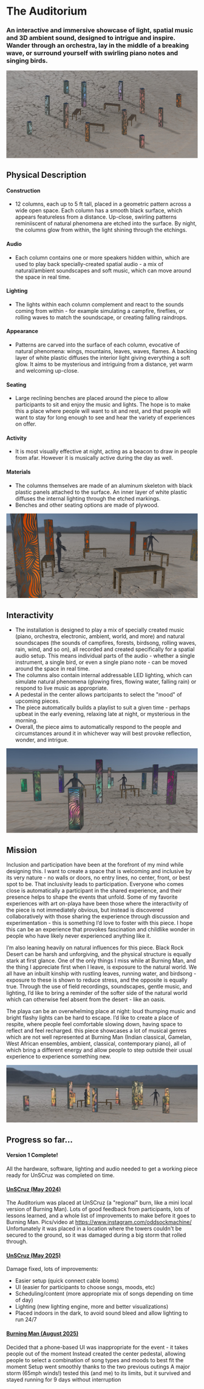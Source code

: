 # The Auditorium

### An interactive and immersive showcase of light, spatial music and 3D ambient sound, designed to intrigue and inspire. Wander through an orchestra, lay in the middle of a breaking wave, or surround yourself with swirling piano notes and singing birds.

![Overview pic](imgs/img1.jpg)

## Physical Description

#### Construction
- 12 columns, each up to 5 ft tall, placed in a geometric pattern across a wide open space. Each column has a smooth black surface, which appears featureless from a distance. Up-close, swirling patterns reminiiscent of natural phenomena are etched into the surface. By night, the columns glow from within, the light shining through the etchings.

#### Audio
- Each column contains one or more speakers hidden within, which are used to play back specially-created spatial audio - a mix of natural/ambient soundscapes and soft music, which can move around the space in real time.

#### Lighting
- The lights within each column complement and react to the sounds coming from within - for example simulating a campfire, fireflies, or rolling waves to match the soundscape, or creating falling raindrops.

#### Appearance
- Patterns are carved into the surface of each column, evocative of natural phenomena: wings, mountains, leaves, waves, flames. A backing layer of white plastic diffuses the interior light giving everything a soft glow. It aims to be mysterious and intriguing from a distance, yet warm and welcoming up-close.

#### Seating
- Large reclining benches are placed around the piece to allow participants to sit and enjoy the music and lights. The hope is to make this a place where people will want to sit and rest, and that people will want to stay for long enough to see and hear the variety of experiences on offer.

#### Activity
- It is most visually effective at night, acting as a beacon to draw in people from afar. However it is musically active during the day as well.

#### Materials
- The columns themselves are made of an aluminum skeleton with black plastic panels attached to the surface. An inner layer of white plastic diffuses the internal lighting through the etched markings.
- Benches and other seating options are made of plywood.

![Overview pic](imgs/closeup.jpg)

## Interactivity

- The installation is designed to play a mix of specially created music (piano, orchestra, electronic, ambient, world, and more) and natural soundscapes (the sounds of campfires, forests, birdsong, rolling waves, rain, wind, and so on), all recorded and created specifically for a spatial audio setup. This means individual parts of the audio - whether a single instrument, a single bird, or even a single piano note - can be moved around the space in real time.
- The columns also contain internal addressable LED lighting, which can simulate natural phenomena (glowing fires, flowing water, falling rain) or respond to live music as appropriate.
- A pedestal in the center allows partcipants to select the "mood" of upcoming pieces.
- The piece automatically builds a playlist to suit a given time - perhaps upbeat in the early evening, relaxing late at night, or mysterious in the morning.
- Overall, the piece aims to automatically respond to the people and circumstances around it in whichever way will best provoke reflection, wonder, and intrigue.

![Overview pic](imgs/mid.jpg)

## Mission
Inclusion and participation have been at the forefront of my mind while designing this. I want to create a space that is welcoming and inclusive by its very nature - no walls or doors, no entry lines, no center, front, or best spot to be. That inclusivity leads to participation. Everyone who comes close is automatically a participant in the shared experience, and their presence helps to shape the events that unfold.
Some of my favorite experiences with art on-playa have been those where the interactivity of the piece is not immediately obvious, but instead is discovered collaboratively with those sharing the experience through discussion and experimentation - this is something I’d love to foster with this piece.
I hope this can be an experience that provokes fascination and childlike wonder in people who have likely never experienced anything like it.

I’m also leaning heavily on natural influences for this piece. Black Rock Desert can be harsh and unforgiving, and the physical structure is equally stark at first glance. One of the only things I miss while at Burning Man, and the thing I appreciate first when I leave, is exposure to the natural world. We all have an inbuilt kinship with rustling leaves, running water, and birdsong - exposure to these is shown to reduce stress, and the opposite is equally true. Through the use of field recordings, soundscapes, gentle music, and lighting, I’d like to bring a reminder of the softer side of the natural world which can otherwise feel absent from the desert - like an oasis.

The playa can be an overwhelming place at night: loud thumping music and bright flashy lights can be hard to escape. I’d like to create a place of respite, where people feel comfortable slowing down, having space to reflect and feel recharged. this piece showcases a lot of musical genres which are not well represented at Burning Man (Indian classical, Gamelan, West African ensembles, ambient, classical, contemporary piano), all of which bring a different energy and allow people to step outside their usual experience to experience something new.

![Overview pic](imgs/distance.jpg)


## Progress so far...

#### Version 1 Complete!
All the hardware, software, lighting and audio needed to get a working piece ready for UnSCruz was completed on time.

#### [UnSCruz (May 2024)](docs/UNSCRUZ24.md)
The Auditorium was placed at UnSCruz (a "regional" burn, like a mini local version of Burning Man).
Lots of good feedback from participants, lots of lessons learned, and a whole list of improvements to make before it goes to Burning Man. 
Pics/video at https://www.instagram.com/oddsockmachine/ 
Unfortunately it was placed in a location where the towers couldn't be secured to the ground, so it was damaged during a big storm that rolled through.

#### [UnSCruz (May 2025)](docs/UNSCRUZ25.md)
Damage fixed, lots of improvements:
- Easier setup (quick connect cable looms)
- UI (easier for participants to choose songs, moods, etc)
- Scheduling/content (more appropriate mix of songs depending on time of day)
- Lighting (new lighting engine, more and better visualizations)
- Placed indoors in the dark, to avoid sound bleed and allow lighting to run 24/7

#### [Burning Man (August 2025)](docs/BURNINGMAN25.md)
Decided that a phone-based UI was inappropriate for the event - it takes people out of the moment
Instead created the center pedestal, allowing people to select a combination of song types and moods to best fit the moment
Setup went smoothly thanks to the two previous outings
A major storm (65mph winds!) tested this (and me) to its limits, but it survived and stayed running for 9 days without interruption
